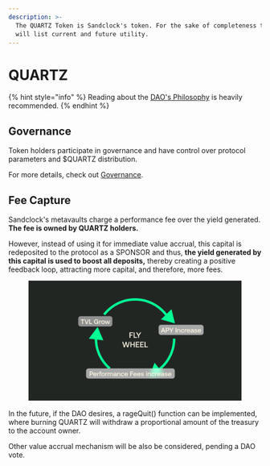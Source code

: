 ```yaml
---
description: >-
  The QUARTZ Token is Sandclock's token. For the sake of completeness this page
  will list current and future utility.
---
```


# QUARTZ

{% hint style="info" %}
Reading about the [DAO's Philosophy](./#philosophy) is heavily recommended.
{% endhint %}

## Governance <a href="#governance" id="governance"></a>

Token holders participate in governance and have control over protocol parameters and $QUARTZ distribution.

For more details, check out [Governance](governance.md).

## Fee Capture

Sandclock's metavaults charge a performance fee over the yield generated. **The fee is owned by QUARTZ holders.**

However, instead of using it for immediate value accrual, this capital is redeposited to the protocol as a SPONSOR and thus, **the yield generated by this capital is used to boost all deposits,** thereby creating a positive feedback loop, attracting more capital, and therefore, more fees.

<figure><img src="../.gitbook/assets/sc-quartz-flywheel.png" alt=""><figcaption></figcaption></figure>

In the future, if the DAO desires, a rageQuit() function can be implemented, where burning QUARTZ will withdraw a proportional amount of the treasury to the account owner.

Other value accrual mechanism will be also be considered, pending a DAO vote.
